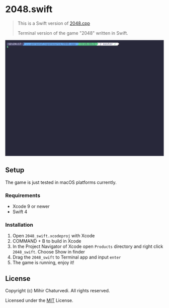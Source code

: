 # 2048.swift

> This is a Swift version of [2048.cpp](https://github.com/plibither8/2048.cpp)
>
> Terminal version of the game "2048" written in Swift.

![Demo of usage](demo.gif)

## Setup

The game is just tested in macOS platforms currently.

### Requirements

* Xcode 9 or newer
* Swift 4

### Installation

1. Open `2048_swift.xcodeproj` with Xcode
2. COMMAND + B to build in Xcode
3. In the Project Navigator of Xcode open `Products` directory and right click `2048_swift`. Choose Show in finder
4. Drag the `2048_swift` to Terminal app and input `enter`
5. The game is running, enjoy it!

## License

Copyright (c) Mihir Chaturvedi. All rights reserved.

Licensed under the [MIT](LICENSE) License.